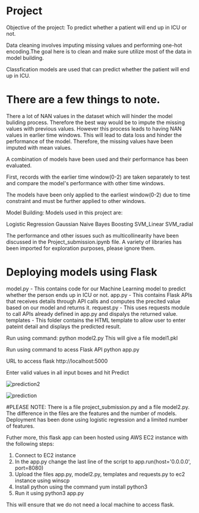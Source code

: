 # Project

Objective of the project: To predict whether a patient will end up in ICU or not.

Data cleaning involves imputing missing values and performing one-hot encoding.The goal here is to clean and make sure utilize most of the data in model building.

Classfication models are used that can predict whether the patient will end up in ICU.

# There are a few things to note.
There a lot of NAN values in the dataset which will hinder the model buliding process. Therefore the best way would be to impute the missing values with previous values. However this process leads to having NAN values in earlier time windows. This will lead to data loss and hinder the performance of the model. Therefore, the missing values have been imputed with mean values. 

A combination of models have been used and their performance has been evaluated.

First, records with the earlier time window(0-2) are taken separately to test and compare the model's performance with other time windows. 

The models have been only applied to the earliest window(0-2) due to time constraint and must be further applied to other windows.


Model Building:
Models used in this project are:

Logistic Regression
Gaussian Naive Bayes
Boosting
SVM_Linear
SVM_radial 

The performance and other issues such as multicollinearity have been discussed in the Project_submission.ipynb file. A variety of libraries has been imported for exploration purposes, please ignore them.


# Deploying models using Flask
model.py - This contains code for our Machine Learning model to predict whether the person ends up in ICU or not.
app.py - This contains Flask APIs that receives details through API calls and computes the precited value based on our model and returns it.
request.py - This uses requests module to call APIs already defined in app.py and dispalys the returned value.
templates - This folder contains the HTML template to allow user to enter pateint detail and displays the predicted result.

Run using command:
python model2.py
This will give a file model1.pkl

Run using command to acess Flask API
python app.py

URL to access flask http://localhost:5000

Enter valid values in all input boxes and hit Predict

![prediction2](https://user-images.githubusercontent.com/51070088/111093536-940fd000-850f-11eb-9311-f613dda8e726.JPG)

![prediction](https://user-images.githubusercontent.com/51070088/111088767-2f4c7980-84ff-11eb-95b1-e54d481b54c5.JPG)


#PLEASE NOTE: There is a file project_submission.py and a file model2.py. The difference in the files are the features and the number of models. Deployment has been done using logistic regression and a limited number of features.


Futher more, this flask app can been hosted using AWS EC2 instance with the following steps:
1. Connect to EC2 instance 
2. In the app.py change the last line of the script to app.run(host='0.0.0.0', port=8080)
3. Upload the files app.py, model2.py, templates and requests.py to ec2 instance using winscp
4. Install python using the command yum install python3
5. Run it using python3 app.py

This will ensure that we do not need a local machine to access flask.



